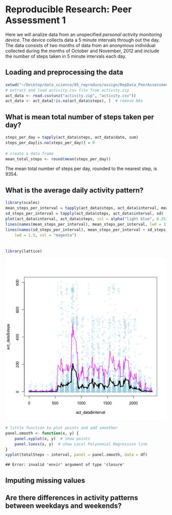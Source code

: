 # Reproducible Research: Peer Assessment 1

Here we will analize data from an unspecified *personal activity monitoring device*. The device collects data a 5 minute intervals through out the day. The data consists of two months of data from an anonymous individual collected during the months of October and November, 2012 and include the number of steps taken in 5 minute intervals each day.

## Loading and preprocessing the data


```r
setwd("~/Desktop/data_science/05_reproduce/assign/RepData_PeerAssessment1/")
# extract and load activity.csv file from activity.zip
act_data <- read.csv(unz("activity.zip", "activity.csv"))
act_data <- act_data[!is.na(act_data$steps), ]  # remove NAs
```


## What is mean total number of steps taken per day?


```r
steps_per_day = tapply(act_data$steps, act_data$date, sum)
steps_per_day[is.na(steps_per_day)] = 0

# create a data frame
mean_total_steps <- round(mean(steps_per_day))
```


The mean total number of steps per day, rounded to the nearest step, is 9354.

## What is the average daily activity pattern?


```r
library(scales)
mean_steps_per_interval = tapply(act_data$steps, act_data$interval, mean)
sd_steps_per_interval = tapply(act_data$steps, act_data$interval, sd)
plot(act_data$interval, act_data$steps, col = alpha("light blue", 0.25), pch = 16)
lines(names(mean_steps_per_interval), mean_steps_per_interval, lwd = 3, col = "black")
lines(names(sd_steps_per_interval), mean_steps_per_interval + sd_steps_per_interval, 
    lwd = 1.5, col = "magenta")


library(lattice)
```

![plot of chunk unnamed-chunk-3](figure/unnamed-chunk-3.png) 

```r
# little function to plot points and add smoother
panel.smooth <- function(x, y) {
    panel.xyplot(x, y)  # show points 
    panel.loess(x, y)  # show Local Polynomial Regression line
}
xyplot(totalSteps ~ interval, panel = panel.smooth, data = df)
```

```
## Error: invalid 'envir' argument of type 'closure'
```


## Imputing missing values



## Are there differences in activity patterns between weekdays and weekends?
